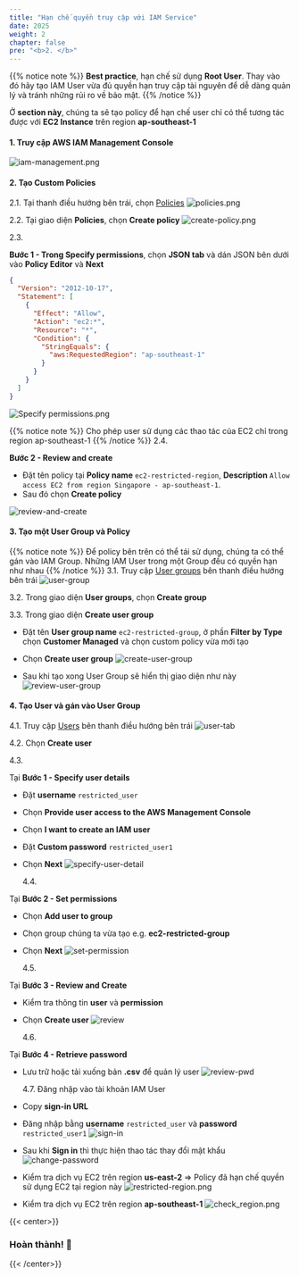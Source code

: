 ```yaml
---
title: "Hạn chế quyền truy cập với IAM Service"
date: 2025
weight: 2
chapter: false
pre: "<b>2. </b>"
---
```


{{% notice note %}}
**Best practice**, hạn chế sử dụng **Root User**.
Thay vào đó hãy tạo IAM User vừa đủ quyền hạn truy cập tài nguyên để dễ dàng quản lý và tránh những rủi ro về bảo mật.
{{% /notice %}}

Ở **section này**,
chúng ta sẽ tạo policy để hạn chế user chỉ có thể tương tác được với **EC2 Instance** trên region **ap-southeast-1**

#### 1. Truy cập AWS IAM Management Console

![iam-management.png](/images/2-restrict-access/2.1.png)

#### 2. Tạo Custom Policies

2.1. Tại thanh điều hướng bên trái, chọn
[Policies](https://us-east-1.console.aws.amazon.com/iam/home?region=ap-southeast-1#/policies)
![policies.png](/images/2-restrict-access/2.2.png)

2.2. Tại giao diện **Policies**, chọn **Create policy**
![create-policy.png](/images/2-restrict-access/2.3.png)

2.3.

**Bước 1 - Trong Specify permissions**, chọn **JSON tab** và dán JSON bên dưới vào **Policy Editor** và **Next**

```json
{
  "Version": "2012-10-17",
  "Statement": [
    {
      "Effect": "Allow",
      "Action": "ec2:*",
      "Resource": "*",
      "Condition": {
        "StringEquals": {
          "aws:RequestedRegion": "ap-southeast-1"
        }
      }
    }
  ]
}
```

![Specify permissions.png](/images/2-restrict-access/2.4.png)

{{% notice note %}}
Cho phép user sử dụng các thao tác của EC2 chỉ trong region ap-southeast-1
{{% /notice %}}
2.4.

**Bước 2 - Review and create**

- Đặt tên policy tại **Policy name** `ec2-restricted-region`, **Description** `Allow access EC2 from region Singapore -
ap-southeast-1`.
- Sau đó chọn **Create policy**

![review-and-create](/images/2-restrict-access/2.5.png)

#### 3. Tạo một User Group và Policy

{{% notice note %}}
Để policy bên trên có thể tái sử dụng, chúng ta có thể gán vào IAM Group. Những IAM User trong một Group đều có quyền
hạn
như nhau
{{% /notice %}}
3.1. Truy cập [User groups](https://us-east-1.console.aws.amazon.com/iam/home?region=ap-southeast-1#/groups) bên thanh
điều hướng bên trái
![user-group](/images/2-restrict-access/2.6.png)

3.2. Trong giao diện **User groups**, chọn **Create group**

3.3. Trong giao diện **Create user group**

- Đặt tên **User group name** `ec2-restricted-group`, ở phần **Filter by Type** chọn **Customer Managed** và chọn custom
  policy vừa mới tạo
- Chọn **Create user group**
  ![create-user-group](/images/2-restrict-access/2.7.png)

- Sau khi tạo xong User Group sẽ hiển thị giao diện như này
  ![review-user-group](/images/2-restrict-access/2.8.png)

#### 4. Tạo User và gán vào User Group

4.1. Truy cập [Users](https://us-east-1.console.aws.amazon.com/iam/home?region=ap-southeast-1#/users) bên thanh điều
hướng bên trái
![user-tab](/images/2-restrict-access/2.9.png)

4.2. Chọn **Create user**

4.3.

Tại **Bước 1 - Specify user details**

- Đặt **username** `restricted_user`
- Chọn **Provide user access to the AWS Management Console**
- Chọn **I want to create an IAM user**
- Đặt **Custom password** `restricted_user1`
- Chọn **Next**
  ![specify-user-detail](/images/2-restrict-access/2.10.png)

  4.4.

Tại **Bước 2 - Set permissions**

- Chọn **Add user to group**
- Chọn group chúng ta vừa tạo e.g. **ec2-restricted-group**
- Chọn **Next**
  ![set-permission](/images/2-restrict-access/2.11.png)

  4.5.

Tại **Bước 3 - Review and Create**

- Kiểm tra thông tin **user** và **permission**
- Chọn **Create user**
  ![review](/images/2-restrict-access/2.12.png)

  4.6.

Tại **Bước 4 - Retrieve password**

- Lưu trữ hoặc tải xuống bản **.csv** để quản lý user
  ![review-pwd](/images/2-restrict-access/2.13.png)

  4.7. Đăng nhập vào tài khoản IAM User

- Copy **sign-in URL**
- Đăng nhập bằng **username** `restricted_user` và **password** `restricted_user1`
  ![sign-in](/images/2-restrict-access/2.14.png)
- Sau khi **Sign in** thì thực hiện thao tác thay đổi mật khẩu
  ![change-password](/images/2-restrict-access/2.15.png)
- Kiểm tra dịch vụ EC2 trên region **us-east-2** => Policy đã hạn chế quyền sử dụng EC2 tại region này
  ![restricted-region.png](/images/2-restrict-access/2.16.png)
- Kiểm tra dịch vụ EC2 trên region **ap-southeast-1**
  ![check_region.png](/images/2-restrict-access/2.17.png)

{{< center>}}

### **Hoàn thành! 🚀**

{{< /center>}}
